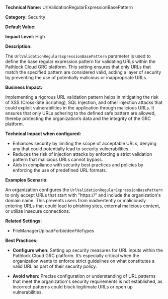 **Technical Name:** UrlValidationRegularExpressionBasePattern

**Category:** Security

**Default Value:**

**Impact Level:** High

**Description:**

The `UrlValidationRegularExpressionBasePattern` parameter is used to define the base regular expression pattern for validating URLs within the Pathlock Cloud GRC platform. This setting ensures that only URLs that match the specified pattern are considered valid, adding a layer of security by preventing the use of potentially malicious or inappropriate URLs.

**Business Impact:**

Implementing a rigorous URL validation pattern helps in mitigating the risk of XSS (Cross-Site Scripting), SQL Injection, and other injection attacks that could exploit vulnerabilities in the application through malicious URLs. It ensures that only URLs adhering to the defined safe pattern are allowed, thereby protecting the organization’s data and the integrity of the GRC platform.

**Technical Impact when configured:**

- Enhances security by limiting the scope of acceptable URLs, denying any that could potentially lead to security vulnerabilities.
- Reduces the risk of injection attacks by enforcing a strict validation pattern that malicious URLs cannot bypass.
- Aids in compliance with security best practices and policies by enforcing the use of predefined URL formats.

**Examples Scenario:**

An organization configures the `UrlValidationRegularExpressionBasePattern` to only accept URLs that start with "https://" and include the organization's domain name. This prevents users from inadvertently or maliciously entering URLs that could lead to phishing sites, external malicious content, or utilize insecure connections.

**Related Settings:**

- FileManagerUploadForbiddenFileTypes

**Best Practices:** 

- **Configure when:** Setting up security measures for URL inputs within the Pathlock Cloud GRC platform. It’s especially critical when the organization wants to enforce strict guidelines on what constitutes a valid URL as part of their security policy.
  
- **Avoid when:** Precise configuration or understanding of URL patterns that meet the organization's security requirements is not established, as incorrect patterns could block legitimate URLs or open up vulnerabilities.